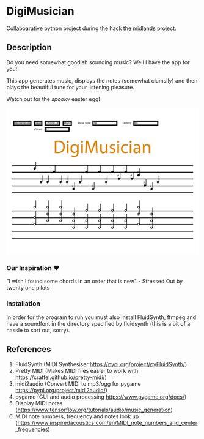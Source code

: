 # DigiMusician

Collaboarative python project during the hack the midlands project.

## Description
Do you need somewhat goodish sounding music? Well I have the app for you!

This app generates music, displays the notes (somewhat clumsily) and then plays the beautiful tune for your listening pleasure.

Watch out for the _spooky_ easter egg!

![alt text](https://github.com/ajuanijustus/digi-musician/blob/main/images/DigiMusician.png?raw=true)

### Our Inspiration ❤️
"I wish I found some chords in an order that is new" - Stressed Out by twenty one pilots

### Installation
In order for the program to run you must also install FluidSynth, ffmpeg and have a soundfont in the directory specified by fluidsynth (this is a bit of a hassle to sort out, sorry).

## References
1. FluidSynth (MIDI Synthesiser https://pypi.org/project/pyFluidSynth/)
2. Pretty MIDI (Makes MIDI files easier to work with https://craffel.github.io/pretty-midi/)
3. midi2audio (Convert MIDI to mp3/ogg for pygame https://pypi.org/project/midi2audio/)
4. pygame (GUI and audio processing https://www.pygame.org/docs/)
5. Display MIDI notes (https://www.tensorflow.org/tutorials/audio/music_generation)
6. MIDI note numbers, frequency and notes look up (https://www.inspiredacoustics.com/en/MIDI_note_numbers_and_center_frequencies)
